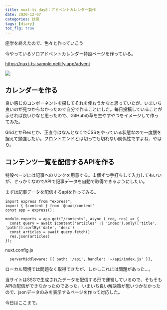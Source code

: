 ```yaml
---
title: nuxt-ts day8：アドベントカレンダー製作
date: 2020-12-07
categories: 技術
tags: [diary]
toc_flg: true
---
```


座学を終えたので、色々と作っていこう

今やっているソロアドベントカレンダー特設ページを作っている。

https://nuxt-ts-sample.netlify.app/advent

![](https://firebasestorage.googleapis.com/v0/b/hukurouo.appspot.com/o/image%2Frapture_20201208012446.png?alt=media&token=a128ca60-c138-4b2a-8dd2-0f4a80808f63)

## カレンダーを作る

良い感じのコンポーネントを探してそれを使おうかなと思っていたが、いまいち良いのが見つからなかったので自分で作ることにした。毎日投稿していることが示せれば良いかなと思ったので、GitHubの草を生やすやつをイメージして作ってみた。

GridとかFlexとか、正直今はなんとなくでCSSをやっている状態なので一度腰を据えて勉強したい。フロントエンドとは切っても切れない関係性ですよね、やはり。

## コンテンツ一覧を配信するAPIを作る

特設ページには記事へのリンクを用意する。１個ずつ手打ちして入力してもいいが、せっかくなのでAPIで記事データを自動で取得できるようにしたい。

まずは記事データを配信するapiを作ってみる。

~~~js{}[]
import express from "express";
import { $content } from '@nuxt/content'
const app = express();

module.exports = app.get("/contents", async (_req, res) => {
  const query = await $content('articles' || 'index').only(['title', 'path']).sortBy('date', 'desc')
  const articles = await query.fetch()
  res.json(articles)
});
~~~

nuxt.config.js
~~~js{}[]
  serverMiddleware: [{ path: '/api', handler: '~/api/index.js' }],
~~~

ローカル環境では問題なく取得できたが、しかしこれには問題があった...。

当サイトはSSGで生成されたデータを配信する形で運営しているので、そもそもAPIの配信ができなかったのであった。いまいち良い解決策が思いつかなかったので、jsonデータのみを表示するページを作って対応した。

今日はここまで。